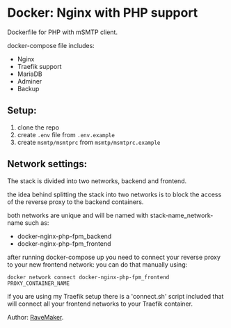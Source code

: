# Docker: Nginx with PHP support
Dockerfile for PHP with mSMTP client.

docker-compose file includes:
 - Nginx
 - Traefik support
 - MariaDB
 - Adminer
 - Backup

## Setup:
1. clone the repo
2. create `.env` file from `.env.example`
3. create `msmtp/msmtprc` from `msmtp/msmtprc.example`

## Network settings:
The stack is divided into two networks, backend and frontend.

the idea behind splitting the stack into two networks
is to block the access of the reverse proxy to the backend containers.

both networks are unique and will be named with stack-name_network-name such as:

- docker-nginx-php-fpm_backend
- docker-nginx-php-fpm_frontend

after running docker-compose up you need to connect your reverse proxy to your new frontend network:
 you can do that manually using:

```
docker network connect docker-nginx-php-fpm_frontend PROXY_CONTAINER_NAME
```

if you are using my Traefik setup there is a 'connect.sh' script included
that will connect all your frontend networks to your Traefik container.

Author: [RaveMaker][RaveMaker].

[RaveMaker]: http://ravemaker.net
 